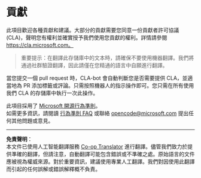 <!--
CO_OP_TRANSLATOR_METADATA:
{
  "original_hash": "d6f80293fa9c213283eac7e79b078671",
  "translation_date": "2025-08-26T13:58:58+00:00",
  "source_file": "CONTRIBUTING.md",
  "language_code": "hk"
}
-->
# 貢獻

此項目歡迎各種貢獻和建議。大部分的貢獻需要您同意一份貢獻者許可協議 (CLA)，聲明您有權利並確實授予我們使用您貢獻的權利。詳情請參閱 https://cla.microsoft.com。

> 重要提示：在翻譯此存儲庫中的文本時，請確保不要使用機器翻譯。我們將通過社群驗證翻譯，因此請僅在您精通的語言中自願進行翻譯。

當您提交一個 pull request 時，CLA-bot 會自動判斷您是否需要提供 CLA，並適當地為 PR 添加標籤或評論。只需按照機器人的指示操作即可。您只需在所有使用我們 CLA 的存儲庫中執行一次此操作。

此項目採用了 [Microsoft 開源行為準則](https://opensource.microsoft.com/codeofconduct/)。  
如需更多資訊，請閱讀 [行為準則 FAQ](https://opensource.microsoft.com/codeofconduct/faq/) 或聯絡 [opencode@microsoft.com](mailto:opencode@microsoft.com) 提出任何其他問題或意見。

---

**免責聲明**：  
本文件已使用人工智能翻譯服務 [Co-op Translator](https://github.com/Azure/co-op-translator) 進行翻譯。儘管我們致力於提供準確的翻譯，但請注意，自動翻譯可能包含錯誤或不準確之處。原始語言的文件應被視為權威來源。對於重要資訊，建議使用專業人工翻譯。我們對因使用此翻譯而引起的任何誤解或錯誤解釋概不負責。